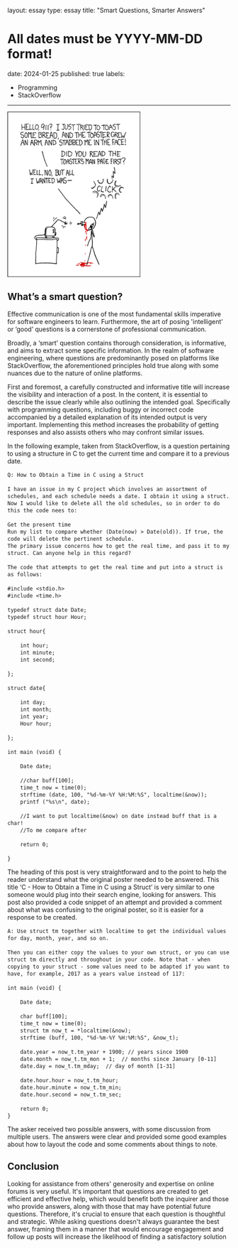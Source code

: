 layout: essay
type: essay
title: "Smart Questions, Smarter Answers"
# All dates must be YYYY-MM-DD format!
date: 2024-01-25
published: true
labels:
  - Programming
  - StackOverflow
---

<img width="300px" class="rounded float-start pe-4" src="../img/smart-questions/rtfm.png">

## What’s a smart question?
Effective communication is one of the most fundamental skills imperative for software engineers to learn. Furthermore, the art of posing 'intelligent' or ‘good’ questions is a cornerstone of professional communication. 

Broadly, a ‘smart’ question contains thorough consideration, is informative, and aims to extract some specific information. In the realm of software engineering, where questions are predominantly posed on platforms like StackOverflow, the aforementioned principles hold true along with some nuances due to the nature of online platforms.

First and foremost, a carefully constructed and informative title will increase the visibility and interaction of a post. In the content, it is essential to describe the issue clearly while also outlining the intended goal. Specifically with programming questions, including buggy or incorrect code accompanied by a detailed explanation of its intended output is very important. Implementing this method increases the probability of getting responses and also assists others who may confront similar issues.

In the following example, taken from StackOverflow, is a question pertaining to using a structure in C to get the current time and compare it to a previous date.

```
Q: How to Obtain a Time in C using a Struct

I have an issue in my C project which involves an assortment of schedules, and each schedule needs a date. I obtain it using a struct. Now I would like to delete all the old schedules, so in order to do this the code nees to:

Get the present time
Run my list to compare whether (Date(now) > Date(old)). If true, the code will delete the pertinent schedule.
The primary issue concerns how to get the real time, and pass it to my struct. Can anyone help in this regard?

The code that attempts to get the real time and put into a struct is as follows:

#include <stdio.h>
#include <time.h>

typedef struct date Date;
typedef struct hour Hour;

struct hour{

    int hour;
    int minute;
    int second;

};

struct date{

    int day;
    int month;
    int year;
    Hour hour;

};

int main (void) {

    Date date;

    //char buff[100];
    time_t now = time(0);    
    strftime (date, 100, "%d-%m-%Y %H:%M:%S", localtime(&now));
    printf ("%s\n", date);

    //I want to put localtime(&now) on date instead buff that is a char!
    //To me compare after

    return 0;

}
```
The heading of this post is very straightforward and to the point to help the reader understand what the original poster needed to be answered. This title ‘C - How to Obtain a Time in C using a Struct’ is very similar to one someone would plug into their search engine, looking for answers. This post also provided a code snippet of an attempt and provided a comment about what was confusing to the original poster, so it is easier for a response to be created.

```
A: Use struct tm together with localtime to get the individual values for day, month, year, and so on. 

Then you can either copy the values to your own struct, or you can use struct tm directly and throughout in your code. Note that - when copying to your struct - some values need to be adapted if you want to have, for example, 2017 as a years value instead of 117:

int main (void) {

    Date date;

    char buff[100];
    time_t now = time(0);
    struct tm now_t = *localtime(&now);
    strftime (buff, 100, "%d-%m-%Y %H:%M:%S", &now_t);

    date.year = now_t.tm_year + 1900; // years since 1900
    date.month = now_t.tm_mon + 1;  // months since January [0-11]
    date.day = now_t.tm_mday;  // day of month [1-31]

    date.hour.hour = now_t.tm_hour;
    date.hour.minute = now_t.tm_min;
    date.hour.second = now_t.tm_sec;

    return 0;
}

```

The asker received two possible answers, with some discussion from multiple users. The answers were clear and provided some good examples about how to layout the code and some comments about things to note. 

## Conclusion

Looking for assistance from others' generosity and expertise on online forums is very useful. It's important that questions are created to get efficient and effective help, which would benefit both the inquirer and those who provide answers, along with those that may have potential future questions. Therefore, it's crucial to ensure that each question is thoughtful and strategic. While asking questions doesn't always guarantee the best answer, framing them in a manner that would encourage engagement and follow up posts will increase the likelihood of finding a satisfactory solution

